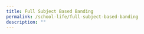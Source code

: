 ```yaml
---
title: Full Subject Based Banding
permalink: /school-life/full-subject-based-banding
description: ""
---
```

